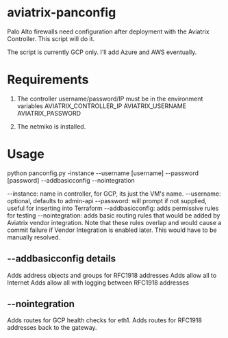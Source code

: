 # aviatrix-panconfig
Palo Alto firewalls need configuration after deployment with the Aviatrix Controller. This script will do it.

The script is currently GCP only.
I'll add Azure and AWS eventually.

# Requirements
1. The controller username/password/IP must be in the environment variables
AVIATRIX_CONTROLLER_IP
AVIATRIX_USERNAME
AVIATRIX_PASSWORD

2. The netmiko is installed.

# Usage

python panconfig.py -instance <instance name in Controller> --username [username] --password [password] --addbasicconfig --nointegration

--instance: name in controller, for GCP, its just the VM's name.
--username: optional, defaults to admin-api
--password: will prompt if not supplied, useful for inserting into Terraform
--addbasicconfig: adds permissive rules for testing
--nointegration: adds basic routing rules that would be added by Aviatrix vendor integration. Note that these rules overlap and would cause a commit failure if Vendor Integration is enabled later. This would have to be manually resolved.

## --addbasicconfig details

Adds address objects and groups for RFC1918 addresses
Adds allow all to Internet
Adds allow all with logging between RFC1918 addresses

## --nointegration

Adds routes for GCP health checks for eth1.
Adds routes for RFC1918 addresses back to the gateway.